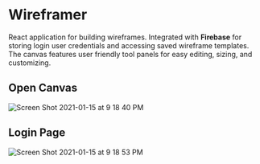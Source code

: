 # Wireframer

React application for building wireframes. Integrated with **Firebase** for storing login user credentials and accessing saved wireframe templates. 
The canvas features user friendly tool panels for easy editing, sizing, and customizing. 

## Open Canvas
![Screen Shot 2021-01-15 at 9 18 40 PM](https://user-images.githubusercontent.com/56279592/104995511-6ff2af80-59f4-11eb-8737-faee9ea5bee8.png)

## Login Page
![Screen Shot 2021-01-15 at 9 18 53 PM](https://user-images.githubusercontent.com/56279592/104995438-4c2f6980-59f4-11eb-8aa8-7af87caeb285.png)
